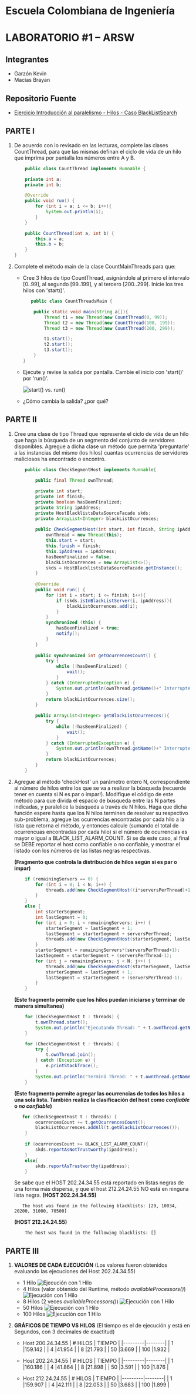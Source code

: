 # **Escuela Colombiana de Ingeniería**
# **LABORATORIO #1 – ARSW**
## Integrantes
- Garzón Kevin
- Macías Brayan

## Repositorio Fuente
- [Ejercicio Introducción al paralelismo - Hilos - Caso BlackListSearch](https://github.com/ARSW-ECI-beta/PARALLELISM-JAVA_THREADS-INTRODUCTION_BLACKLISTSEARCH.git)

## **PARTE I**
1. De acuerdo con lo revisado en las lecturas, complete las clases CountThread, para que las mismas definan el ciclo de vida de un hilo que imprima por pantalla los números entre A y B.
    ```JAVA
        public class CountThread implements Runnable {
    
        private int a;
        private int b;
    
        @Override
        public void run() {
            for (int i = a; i <= b; i++){
                System.out.println(i);
            }
        }
    
        public CountThread(int a, int b) {
            this.a = a;
            this.b = b;
        }
    }
    ```

2. Complete el método main de la clase CountMainThreads para que:
   +	Cree 3 hilos de tipo CountThread, asignándole al primero el intervalo [0..99], al segundo [99..199], y al tercero [200..299]. Inicie los tres hilos con 'start()'.
        ```java
           public class CountThreadsMain {
        
            public static void main(String a[]){
                Thread t1 = new Thread(new CountThread(0, 99));
                Thread t2 = new Thread(new CountThread(100, 199));
                Thread t3 = new Thread(new CountThread(200, 299));
        
                t1.start();
                t2.start();
                t3.start();
            }
        }
        ```

   +	Ejecute y revise la salida por pantalla.
        Cambie el inicio con 'start()' por 'run()'.
        
        ![start() vs. run()](https://raw.githubusercontent.com/Brayandres/ARSW-LAB-01/master/img/Image3.jpg)

   +    ¿Cómo cambia la salida? ¿por qué?

## **PARTE II**
1. Cree una clase de tipo Thread que represente el ciclo de vida de un hilo que haga la búsqueda de un segmento del conjunto de servidores disponibles. Agregue a dicha clase un método que permita 'preguntarle' a las instancias del mismo (los hilos) cuantas ocurrencias de servidores maliciosos ha encontrado o encontró.
    ```JAVA
        public class CheckSegmentHost implements Runnable{
	
        	public final Thread ownThread;
            
            private int start;
            private int finish;
            private boolean hasBeenFinalized;
            private String ipAddress;
            private HostBlacklistsDataSourceFacade skds;
            private ArrayList<Integer> blackListOcurrences;
            
            public CheckSegmentHost(int start, int finish, String ipAddress) {
                ownThread = new Thread(this);
                this.start = start;
                this.finish = finish;
                this.ipAddress = ipAddress;
                hasBeenFinalized = false;
                blackListOcurrences = new ArrayList<>();
                skds = HostBlacklistsDataSourceFacade.getInstance();
            }
        
            @Override
            public void run() {
                for (int i = start; i <= finish; i++){
                    if (skds.isInBlackListServer(i, ipAddress)){
                        blackListOcurrences.add(i);
                    }
                }
                synchronized (this) {
                	hasBeenFinalized = true;
                	notify();
                }
            }
        
            public synchronized int getOcurrencesCount() {
            	try {
            		while (!hasBeenFinalized) {
            			wait();
            		}
            	} catch (InterruptedException e) {
            		System.out.println(ownThread.getName()+" Interrupted...");
            	}
                return blackListOcurrences.size();
            }
        
            public ArrayList<Integer> getBlackListOcurrences(){
            	try {
            		while (!hasBeenFinalized) {
            			wait();
            		}
            	} catch (InterruptedException e) {
            		System.out.println(ownThread.getName()+" Interrupted...");
            	}
            	return blackListOcurrences;
            }
        }
    ```

2. Agregue al método 'checkHost' un parámetro entero N, correspondiente al número de hilos entre los que se va a realizar la búsqueda (recuerde tener en cuenta si N es par o impar!). Modifique el código de este método para que divida el espacio de búsqueda entre las N partes indicadas, y paralelice la búsqueda a través de N hilos. Haga que dicha función espere hasta que los N hilos terminen de resolver su respectivo sub-problema, agregue las ocurrencias encontradas por cada hilo a la lista que retorna el método, y entonces calcule (sumando el total de ocurrencuas encontradas por cada hilo) si el número de ocurrencias es mayor o igual a BLACK_LIST_ALARM_COUNT. Si se da este caso, al final se DEBE reportar el host como confiable o no confiable, y mostrar el listado con los números de las listas negras respectivas.

    **(Fragmento que controla la distribución de hilos según si es par o impar)**
    ```JAVA
        if (remainingServers == 0) {
        	for (int i = 0; i < N; i++) {
        		threads.add(new CheckSegmentHost((i*serversPerThread)+1, (i+1)*serversPerThread, ipaddress));
        	}
        }
        else {
        	int starterSegment;
        	int lastSegment = 0;
        	for (int i = 0; i < remainingServers; i++) {
        		starterSegment = lastSegment + 1;
        		lastSegment = starterSegment + serversPerThread;
        		threads.add(new CheckSegmentHost(starterSegment, lastSegment, ipaddress));
        	}
        	starterSegment = remainingServers*(serversPerThread+1);
        	lastSegment = starterSegment + (serversPerThread-1);
        	for (int j = remainingServers; j < N; j++) {
        		threads.add(new CheckSegmentHost(starterSegment, lastSegment, ipaddress));
        		starterSegment = lastSegment + 1;
        		lastSegment = starterSegment + (serversPerThread-1);
        	}
        }
    ```
    
    **(Este fragmento permite que los hilos puedan iniciarse y terminar de manera simultanea)**
    ```JAVA
        for (CheckSegmentHost t : threads) {
            t.ownThread.start();
            System.out.println("Ejecutando Thread: " + t.ownThread.getName());
        }

        for (CheckSegmentHost t : threads) {
        	try {
            	t.ownThread.join();
            } catch (Exception e) {
        	    e.printStackTrace();
            }
            System.out.println("Terminó Thread: " + t.ownThread.getName());
        }
    ```
    
    **(Este fragmento permite agregar las ocurrencias de todos los hilos a una sola lista. También realiza la clasificación del host como *confiable* o *no confiable*)**
    ```JAVA
       for (CheckSegmentHost t : threads) {
            ocurrencesCount += t.getOcurrencesCount();
            blackListOcurrences.addAll(t.getBlackListOcurrences());
        }
        
        if (ocurrencesCount >= BLACK_LIST_ALARM_COUNT){
            skds.reportAsNotTrustworthy(ipaddress);
        }
        else{
            skds.reportAsTrustworthy(ipaddress);
        } 
    ```
    
   Se sabe que el HOST 202.24.34.55 está reportado en listas negras de una forma más dispersa, y que el host 212.24.24.55 NO está en ninguna lista negra.
   **(HOST 202.24.34.55)**
    ```
       The host was found in the following blacklists: [29, 10034, 20200, 31000, 70500] 
    ```
   **(HOST 212.24.24.55)**
    ```
        The host was found in the following blacklists: []
    ```

## **PARTE III**

1. **VALORES DE CADA EJECUCIÓN**
    (Los valores fueron obtenidos evaluando las ejecuciones del Host 202.24.34.55)
    - 1 Hilo
        ![Ejecución con 1 Hilo](https://github.com/Brayandres/ARSW-LAB-01/blob/master/img/Monitor1T.JPG?raw=true)
    - 4 Hilos (valor obtenido del Runtime, método *availableProcessors()*)
        ![Ejecución con 1 Hilo](https://github.com/Brayandres/ARSW-LAB-01/blob/master/img/Monitor4T.JPG?raw=true)
    - 8 Hilos (2 veces *availableProcessors()*)
        ![Ejecución con 1 Hilo](https://github.com/Brayandres/ARSW-LAB-01/blob/master/img/Monitor8T.JPG?raw=true)
    - 50 Hilos
        ![Ejecución con 1 Hilo](https://github.com/Brayandres/ARSW-LAB-01/blob/master/img/Monitor50T.JPG?raw=true)
    - 100 Hilos
        ![Ejecución con 1 Hilo](https://github.com/Brayandres/ARSW-LAB-01/blob/master/img/Monitor100T.JPG?raw=true)

2. **GRÁFICOS DE TIEMPO VS HILOS**
    (El tiempo es el de ejecución y está en Segundos, con 3 decimales de exactitud)

    - Host 200.24.34.55
        | # HILOS | TIEMPO |
        |---------|--------|
        |    1    |159.142 |
        |    4    |41.954  |
        |    8    |21.793  |
        |   50    |3.669   |
        |   100   |1.932   |

    - Host 202.24.34.55
        | # HILOS | TIEMPO |
        |---------|--------|
        |    1    |160.186 |
        |    4    |41.864  |
        |    8    |21.898  |
        |   50    |3.591   |
        |   100   |1.876   |
        
    - Host 212.24.24.55
        | # HILOS | TIEMPO |
        |---------|--------|
        |    1    |159.907 |
        |    4    |42.111  |
        |    8    |22.053  |
        |   50    |3.683   |
        |   100   |1.899   |
        